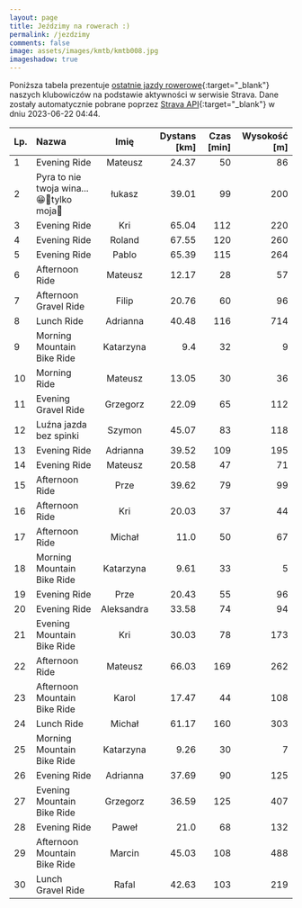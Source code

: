 ```yaml
---
layout: page
title: Jeździmy na rowerach :)
permalink: /jezdzimy
comments: false
image: assets/images/kmtb/kmtb008.jpg
imageshadow: true
---
```


Poniższa tabela prezentuje [ostatnie jazdy rowerowe](https://www.strava.com/clubs/336381){:target="_blank"} naszych klubowiczów na podstawie aktywności w serwisie Strava. Dane zostały automatycznie pobrane poprzez [Strava API](https://developers.strava.com/docs/reference/#api-Clubs-getClubActivitiesById){:target="_blank"} w dniu 2023-06-22 04:44.

Lp. | Nazwa | Imię | Dystans [km] | Czas [min] | Wysokość [m]
:--- | :--- | :---: | ---: | ---: | ---:
1|Evening Ride|Mateusz|24.37|50|86
2|Pyra to nie twoja wina...😁🤘tylko moja🥹|łukasz|39.01|99|200
3|Evening Ride|Kri|65.04|112|220
4|Evening Ride|Roland|67.55|120|260
5|Evening Ride|Pablo|65.39|115|264
6|Afternoon Ride|Mateusz|12.17|28|57
7|Afternoon Gravel Ride|Filip|20.76|60|96
8|Lunch Ride|Adrianna|40.48|116|714
9|Morning Mountain Bike Ride|Katarzyna|9.4|32|9
10|Morning Ride|Mateusz|13.05|30|36
11|Evening Gravel Ride|Grzegorz|22.09|65|112
12|Luźna jazda bez spinki |Szymon|45.07|83|118
13|Evening Ride|Adrianna|39.52|109|195
14|Evening Ride|Mateusz|20.58|47|71
15|Afternoon Ride|Prze|39.62|79|99
16|Afternoon Ride|Kri|20.03|37|44
17|Afternoon Ride|Michał|11.0|50|67
18|Morning Mountain Bike Ride|Katarzyna|9.61|33|5
19|Evening Ride|Prze|20.43|55|96
20|Evening Ride|Aleksandra|33.58|74|94
21|Evening Mountain Bike Ride|Kri|30.03|78|173
22|Afternoon Ride|Mateusz|66.03|169|262
23|Afternoon Mountain Bike Ride|Karol|17.47|44|108
24|Lunch Ride|Michał|61.17|160|303
25|Morning Mountain Bike Ride|Katarzyna|9.26|30|7
26|Evening Ride|Adrianna|37.69|90|125
27|Evening Mountain Bike Ride|Grzegorz|36.59|125|407
28|Evening Ride|Paweł|21.0|68|132
29|Afternoon Mountain Bike Ride|Marcin|45.03|108|488
30|Lunch Gravel Ride|Rafal|42.63|103|219
